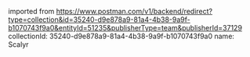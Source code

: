 imported from https://www.postman.com/v1/backend/redirect?type=collection&id=35240-d9e878a9-81a4-4b38-9a9f-b1070743f9a0&entityId=51235&publisherType=team&publisherId=37129
collectionId: 35240-d9e878a9-81a4-4b38-9a9f-b1070743f9a0
name: Scalyr